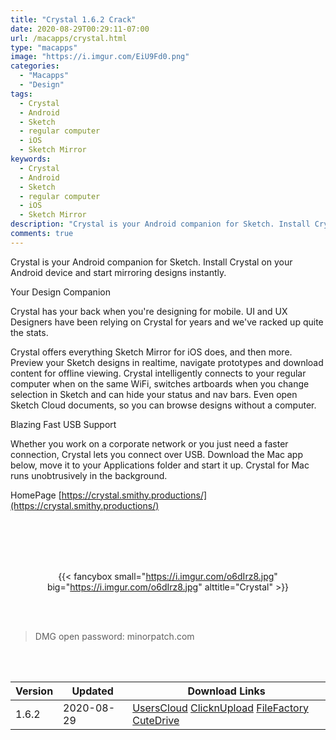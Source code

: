 ```yaml
---
title: "Crystal 1.6.2 Crack"
date: 2020-08-29T00:29:11-07:00
url: /macapps/crystal.html
type: "macapps"
image: "https://i.imgur.com/EiU9Fd0.png"
categories:
  - "Macapps"
  - "Design"
tags:
  - Crystal
  - Android
  - Sketch
  - regular computer
  - iOS
  - Sketch Mirror
keywords:
  - Crystal
  - Android
  - Sketch
  - regular computer
  - iOS
  - Sketch Mirror
description: "Crystal is your Android companion for Sketch. Install Crystal on your Android device and start mirroring designs instantly."
comments: true
---
```


Crystal is your Android companion for Sketch. Install Crystal on your Android device and start mirroring designs instantly.

Your Design Companion

Crystal has your back when you're designing for mobile. UI and UX Designers have been relying on Crystal for years and we've racked up quite the stats.

Crystal offers everything Sketch Mirror for iOS does, and then more. Preview your Sketch designs in realtime, navigate prototypes and download content for offline viewing. Crystal intelligently connects to your regular computer when on the same WiFi, switches artboards when you change selection in Sketch and can hide your status and nav bars. Even open Sketch Cloud documents, so you can browse designs without a computer.

Blazing Fast USB Support

Whether you work on a corporate network or you just need a faster connection, Crystal lets you connect over USB. Download the Mac app below, move it to your Applications folder and start it up. Crystal for Mac runs unobtrusively in the background.

HomePage [https://crystal.smithy.productions/](https://crystal.smithy.productions/)

<br/>
<br/>
<script async src="https://pagead2.googlesyndication.com/pagead/js/adsbygoogle.js"></script>
<ins class="adsbygoogle"
     style="display:block; text-align:center;"
     data-ad-layout="in-article"
     data-ad-format="fluid"
     data-ad-client="ca-pub-8746275014476192"
     data-ad-slot="5144997159"></ins>
<script>
     (adsbygoogle = window.adsbygoogle || []).push({});
</script>
<br/>
<br/>


<center>

{{< fancybox small="https://i.imgur.com/o6dIrz8.jpg" big="https://i.imgur.com/o6dIrz8.jpg" alttitle="Crystal" >}}

</center>

<br/>
<br/>


> DMG open password: minorpatch.com

<br/>

<br/>
<div id="history_version" class="history_version">

| Version | Updated | Download Links |
| ---- | ---- | ---- |
| 1.6.2 | 2020-08-29 | [UsersCloud](https://ouo.io/ZUg0xt)   [ClicknUpload](https://ouo.io/fOj1g8)   [FileFactory](https://ouo.io/R9iP4d)   [CuteDrive](https://ouo.io/dTfn0u) |

</div>

